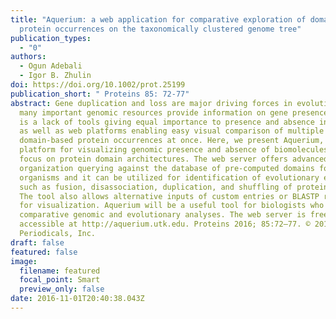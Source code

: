 ```yaml
---
title: "Aquerium: a web application for comparative exploration of domain-based
  protein occurrences on the taxonomically clustered genome tree"
publication_types:
  - "0"
authors:
  - Ogun Adebali
  - Igor B. Zhulin
doi: https://doi.org/10.1002/prot.25199
publication_short: " Proteins 85: 72-77"
abstract: Gene duplication and loss are major driving forces in evolution. While
  many important genomic resources provide information on gene presence, there
  is a lack of tools giving equal importance to presence and absence information
  as well as web platforms enabling easy visual comparison of multiple
  domain-based protein occurrences at once. Here, we present Aquerium, a
  platform for visualizing genomic presence and absence of biomolecules with a
  focus on protein domain architectures. The web server offers advanced domain
  organization querying against the database of pre-computed domains for ∼26,000
  organisms and it can be utilized for identification of evolutionary events,
  such as fusion, disassociation, duplication, and shuffling of protein domains.
  The tool also allows alternative inputs of custom entries or BLASTP results
  for visualization. Aquerium will be a useful tool for biologists who perform
  comparative genomic and evolutionary analyses. The web server is freely
  accessible at http://aquerium.utk.edu. Proteins 2016; 85:72–77. © 2016 Wiley
  Periodicals, Inc.
draft: false
featured: false
image:
  filename: featured
  focal_point: Smart
  preview_only: false
date: 2016-11-01T20:40:38.043Z
---
```

